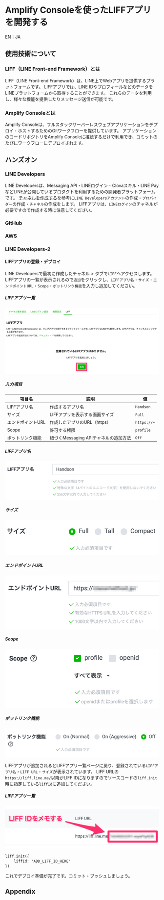 # Amplify Consoleを使ったLIFFアプリを開発する

[EN](./README.md)｜JA

## 使用技術について

### LIFF（LINE Front-end Framework）とは
LIFF（LINE Front-end Framework）は、LINE上でWebアプリを提供するプラットフォームです。
LIFFアプリでは、LINE IDやプロフィールなどのデータをLINEプラットフォームから取得することができます。
これらのデータを利用し、様々な機能を提供したりメッセージ送信が可能です。

### Amplify Consoleとは
Amplify Consoleは、フルスタックサーバーレスウェブアプリケーションをデプロイ・ホストするためのGitワークフローを提供しています。
アプリケーションのコードリポジトリをAmplify Consoleに接続するだけで利用でき、コミットのたびにワークフローにデプロイされます。

## ハンズオン

### LINE Developers
LINE Developersは、Messaging API・LINEログイン・Clovaスキル・LINE PayなどLINEが公開しているプロダクトを利用するための開発者プラットフォームです。
[チャネルを作成する](https://developers.line.biz/ja/docs/liff/getting-started/)を参考に`LINE Developersアカウント`の作成・`プロバイダー`の作成・`チャネル`の作成をします。
LIFFアプリは、`LINEログイン`のチャネルが必要ですので作成する時に注意してください。

### GitHub

### AWS

### LINE Developers-2

#### LIFFアプリの登録・デプロイ
LINE Developersで最初に作成したチャネル > タブで`LIFF`へアクセスします。
LIFFアプリの一覧が表示されるので`追加`をクリックし、`LIFFアプリ名`・`サイズ`・`エンドポイントURL`・`Scope`・`ボットリンク機能`を入力し追加してください。

##### LIFFアプリ一覧
![line-developers2-1](./images/line-developers2-1.png)

##### 入力項目
項目名|説明|値
---|---|---
LIFFアプリ名|作成するアプリ名|`Handson`
サイズ|LIFFアプリを表示する画面サイズ|`Full`
エンドポイントURL|作成したアプリのURL（https）|`https://~`
Scope|許可する権限|`profile`
ボットリンク機能|紐づくMessaging APIチャネルの追加方法|`Off`

##### LIFFアプリ名
![line-developers2-2](./images/line-developers2-2.png)

##### サイズ
![line-developers2-3](./images/line-developers2-3.png)

##### エンドポイントURL
![line-developers2-4](./images/line-developers2-4.png)

##### Scope
![line-developers2-5](images/line-developers2-5.png)

##### ボットリンク機能
![line-developers2-6](images/line-developers2-6.png)

LIFFアプリが追加されるとLIFFアプリ一覧ページに戻り、登録されている`LIFFアプリ名`・`LIFF URL`・`サイズ`が表示されています。
LIFF URLの`https://liff.line.me/`以降がLIFF IDになりますのでソースコードの`liff.init`時に指定している`liffId`に追加してください。

##### LIFFアプリ一覧
![line-developers2-7](images/line-developers2-7.png)

```
liff.init({
    liffId: 'ADD_LIFF_ID_HERE'
})
```

これでデプロイ準備が完了です。コミット・プッシュしましょう。

## Appendix